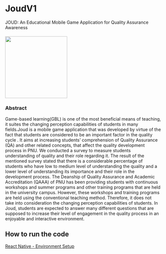 # JoudV1
JOUD: An Educational Mobile Game Application for Quality Assurance Awareness
#### <img src="https://user-images.githubusercontent.com/56152970/161020223-304497f1-2482-4530-8f70-304222bc62ef.png" width="200">



### Abstract
Game-based learning(GBL) is one of the most beneficial means of teaching, it suites the changing perception capabilities of students in many fields.Joud is a mobile game application that was developed by virtue of the fact that students are considered to be an important factor in the quality cycle . It aims at increasing students’ comprehension of Quality Assurance (QA) and other related concepts, that affect the quality development process in PNU. We conducted a survey to measure students understanding of quality and their role regarding it. The result of the mentioned survey stated that there is a considerable percentage of students who have low to medium level of understanding the quality and a lower level of understanding its importance and their role in the development process. The Deanship of Quality Assurance and Academic Accreditation (QAAA) of  PNU has been providing students with continuous workshops and summer programs and other training programs that are held  in the university campus. However, these workshops and training programs are held using the conventional teaching method. Therefore, it does not take into consideration the changing perception capabilities of students. In Joud, students are expected to answer many different questions that are supposed to increase their level of engagement in the quality process in an enjoyable and interactive environment.

## How to run the code
[React Native - Environment Setup](https://reactnative.dev/docs/environment-setup)
